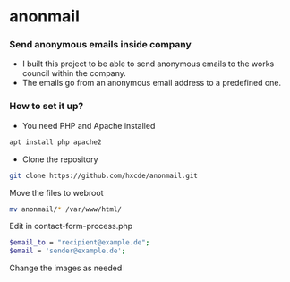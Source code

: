 # anonmail
### Send anonymous emails inside company
- I built this project to be able to send anonymous emails to the works council within the company.
- The emails go from an anonymous email address to a predefined one.
### How to set it up?
- You need PHP and Apache installed
```bash
apt install php apache2
```
- Clone the repository
```bash
git clone https://github.com/hxcde/anonmail.git
```
Move the files to webroot
```bash
mv anonmail/* /var/www/html/
```
Edit in contact-form-process.php
```bash
$email_to = "recipient@example.de";
$email = 'sender@example.de';
```
Change the images as needed
